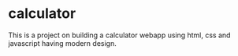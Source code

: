# calculator
This is a project on building a calculator webapp using html, css and javascript having modern design.
